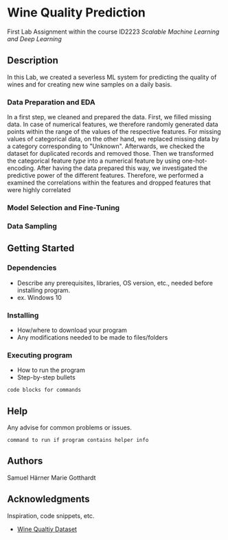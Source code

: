 # Wine Quality Prediction

First Lab Assignment within the course ID2223 *Scalable Machine Learning and Deep Learning*

## Description

In this Lab, we created a severless ML system for predicting the quality of wines and for creating new wine samples
on a daily basis.

### Data Preparation and EDA
In a first step, we cleaned and prepared the data. First, we
filled missing data. In case of numerical features, we therefore randomly generated data points
within the range of the values of the respective features. For missing values of categorical data, 
on the other hand, we replaced missing data by a category corresponding to "Unknown". 
Afterwards, we checked the dataset for duplicated records and removed those. Then we transformed the 
categorical feature *type* into a numerical feature by using one-hot-encoding.
After having the data prepared this way, we investigated the predictive power of the different features. 
Therefore, we performed a examined the correlations within the features and dropped features that were
highly correlated 



### Model Selection and Fine-Tuning

### Data Sampling



## Getting Started

### Dependencies

* Describe any prerequisites, libraries, OS version, etc., needed before installing program.
* ex. Windows 10

### Installing

* How/where to download your program
* Any modifications needed to be made to files/folders

### Executing program

* How to run the program
* Step-by-step bullets
```
code blocks for commands
```

## Help

Any advise for common problems or issues.
```
command to run if program contains helper info
```

## Authors

Samuel Härner
Marie Gotthardt



## Acknowledgments

Inspiration, code snippets, etc.
* [Wine Qualtiy Dataset](https://www.kaggle.com/datasets/yasserh/wine-quality-dataset)
